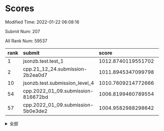 # Scores

Modified Time: 2022-01-22 06:08:16

Submit Num: 207

All Rank Num: 59537

| rank |               submit               |       score        |       sigma        | pk_num |
| :--- | :--------------------------------- | :----------------- | :----------------- | :----- |
| 1    | jsonzb.test.test_1                 | 1012.8740119551702 | 0.8038706735974631 | 1146   |
| 2    | cpp.21_12_24.submission-2b2ea0d7   | 1011.8945347099798 | 0.7631509717148371 | 1156   |
| 10   | jsonzb.test.submission_level_4     | 1010.7609214772666 | 0.7695125311690534 | 1144   |
| 54   | cpp.2022_01_09.submission-816672bd | 1006.8199460789554 | 0.7255100137231115 | 1153   |
| 57   | cpp.2022_01_09.submission-5b0e3de2 | 1004.9582988298642 | 0.7222394850684246 | 1152   |


<details>
<summary>全部</summary>

| rank |                 submit                 |       score        |       sigma        | pk_num |
| :--- | :------------------------------------- | :----------------- | :----------------- | :----- |
| 1    | jsonzb.test.test_1                     | 1012.8740119551702 | 0.8038706735974631 | 1146   |
| 2    | cpp.21_12_24.submission-2b2ea0d7       | 1011.8945347099798 | 0.7631509717148371 | 1156   |
| 3    | gobigger.level_3.submission_level_3_15 | 1011.5244186151398 | 0.756935463344567  | 1150   |
| 4    | gobigger.level_3.submission_level_3_41 | 1011.4372272667024 | 0.754852411633427  | 1152   |
| 5    | gobigger.level_3.submission_level_3_3  | 1011.0836846248976 | 0.760101451920499  | 1149   |
| 6    | gobigger.level_3.submission_level_3_21 | 1010.8805133316438 | 0.7613961760183886 | 1149   |
| 7    | gobigger.level_3.submission_level_3_32 | 1010.8782518276649 | 0.746885534140856  | 1149   |
| 8    | gobigger.level_3.submission_level_3_34 | 1010.8691984558134 | 0.7649553561469796 | 1153   |
| 9    | gobigger.level_3.submission_level_3_30 | 1010.7706138606187 | 0.7794246285703675 | 1151   |
| 10   | jsonzb.test.submission_level_4         | 1010.7609214772666 | 0.7695125311690534 | 1144   |
| 11   | gobigger.level_3.submission_level_3_1  | 1010.6064492163352 | 0.781710204752775  | 1146   |
| 12   | gobigger.level_3.submission_level_3_27 | 1010.6017844277227 | 0.7509899276008111 | 1157   |
| 13   | gobigger.level_3.submission_level_3_11 | 1010.541294826992  | 0.7816829470039139 | 1146   |
| 14   | gobigger.level_3.submission_level_3_45 | 1010.3637474672553 | 0.7524120781677864 | 1152   |
| 15   | gobigger.level_3.submission_level_3_8  | 1010.3428966149047 | 0.7646439904628773 | 1154   |
| 16   | gobigger.level_3.submission_level_3_38 | 1010.2737486923737 | 0.7592862968115387 | 1150   |
| 17   | gobigger.level_3.submission_level_3_49 | 1010.2101879769996 | 0.7444751664180462 | 1145   |
| 18   | gobigger.level_3.submission_level_3_37 | 1010.1916771588366 | 0.7550708883818711 | 1147   |
| 19   | gobigger.level_3.submission_level_3_19 | 1010.1505107738881 | 0.7419212102759672 | 1156   |
| 20   | gobigger.level_3.submission_level_3_42 | 1009.9795679182389 | 0.7918546269253456 | 1147   |
| 21   | gobigger.level_3.submission_level_3_29 | 1009.968256787282  | 0.7669526270711837 | 1144   |
| 22   | gobigger.level_3.submission_level_3_40 | 1009.8774047958442 | 0.7478322553333557 | 1154   |
| 23   | gobigger.level_3.submission_level_3_4  | 1009.8728084273391 | 0.7923898518972303 | 1154   |
| 24   | gobigger.level_3.submission_level_3_0  | 1009.870871158133  | 0.7746707629125167 | 1151   |
| 25   | gobigger.level_3.submission_level_3_10 | 1009.8073509208708 | 0.7655960028303245 | 1150   |
| 26   | gobigger.level_3.submission_level_3_13 | 1009.6906022977633 | 0.7954445428351581 | 1151   |
| 27   | gobigger.level_3.submission_level_3_2  | 1009.6272295304942 | 0.7680844126608076 | 1153   |
| 28   | gobigger.level_3.submission_level_3_25 | 1009.5926704100222 | 0.7801207625426064 | 1152   |
| 29   | gobigger.level_3.submission_level_3_46 | 1009.5733286659154 | 0.7547004305062776 | 1152   |
| 30   | gobigger.level_3.submission_level_3_48 | 1009.5439506121056 | 0.7597796942741037 | 1153   |
| 31   | gobigger.level_3.submission_level_3_6  | 1009.4718265617969 | 0.7701391095359846 | 1149   |
| 32   | gobigger.level_3.submission_level_3_28 | 1009.4170566686583 | 0.7667286905252437 | 1150   |
| 33   | gobigger.level_3.submission_level_3_26 | 1009.3951864191831 | 0.7717832052872621 | 1154   |
| 34   | gobigger.level_3.submission_level_3_43 | 1009.3850725681416 | 0.7328766356784001 | 1154   |
| 35   | gobigger.level_3.submission_level_3_39 | 1009.3595635906629 | 0.7354997688584856 | 1153   |
| 36   | gobigger.level_3.submission_level_3_23 | 1009.359042286308  | 0.7386597239649992 | 1153   |
| 37   | gobigger.level_3.submission_level_3_18 | 1009.3211708429617 | 0.7761550771560475 | 1149   |
| 38   | gobigger.level_3.submission_level_3_35 | 1009.3111655417198 | 0.7423326646548215 | 1148   |
| 39   | gobigger.level_3.submission_level_3_33 | 1009.2775452759579 | 0.7535997876596543 | 1143   |
| 40   | gobigger.level_3.submission_level_3_9  | 1009.2540144767916 | 0.7818703864275001 | 1153   |
| 41   | gobigger.level_3.submission_level_3_24 | 1009.1575145640645 | 0.7715693625617389 | 1150   |
| 42   | gobigger.level_3.submission_level_3_5  | 1009.1193548134147 | 0.7447521402792344 | 1151   |
| 43   | gobigger.level_3.submission_level_3_16 | 1009.1025592209725 | 0.7468630307113483 | 1150   |
| 44   | gobigger.level_3.submission_level_3_31 | 1009.0042268734188 | 0.7249090865865049 | 1148   |
| 45   | gobigger.level_3.submission_level_3_47 | 1008.9822278771946 | 0.7655829121981712 | 1154   |
| 46   | gobigger.level_3.submission_level_3_22 | 1008.8287360895794 | 0.7491646642693665 | 1156   |
| 47   | gobigger.level_3.submission_level_3_44 | 1008.6804604007663 | 0.7416954349546188 | 1152   |
| 48   | gobigger.level_3.submission_level_3_14 | 1008.6104926003064 | 0.7570337261351158 | 1151   |
| 49   | gobigger.level_3.submission_level_3_12 | 1008.5446408520944 | 0.7405195748272336 | 1145   |
| 50   | gobigger.level_3.submission_level_3_17 | 1008.4076509706554 | 0.7324060926120831 | 1149   |
| 51   | gobigger.level_3.submission_level_3_7  | 1008.3306556731209 | 0.7502014753605939 | 1149   |
| 52   | gobigger.level_3.submission_level_3_20 | 1008.3145053145696 | 0.7363421444923318 | 1152   |
| 53   | gobigger.level_3.submission_level_3_36 | 1007.8498358017396 | 0.742912003497049  | 1152   |
| 54   | cpp.2022_01_09.submission-816672bd     | 1006.8199460789554 | 0.7255100137231115 | 1153   |
| 55   | gobigger.level_1.submission_level_1_11 | 1005.100226119366  | 0.7237497312539265 | 1150   |
| 56   | gobigger.level_1.submission_level_1_41 | 1005.0373079291717 | 0.7200508017453762 | 1148   |
| 57   | cpp.2022_01_09.submission-5b0e3de2     | 1004.9582988298642 | 0.7222394850684246 | 1152   |
| 58   | gobigger.level_1.submission_level_1_39 | 1004.8385207640513 | 0.7044575931170881 | 1144   |
| 59   | gobigger.level_1.submission_level_1_49 | 1004.4717924938408 | 0.7143565930944874 | 1149   |
| 60   | gobigger.level_1.submission_level_1_37 | 1004.3901258178543 | 0.7180760657431474 | 1157   |
| 61   | gobigger.level_1.submission_level_1_13 | 1004.3098440602812 | 0.7223310919373146 | 1153   |
| 62   | gobigger.level_1.submission_level_1_26 | 1004.2602822244403 | 0.7189667428640004 | 1150   |
| 63   | gobigger.level_1.submission_level_1_45 | 1004.179297854947  | 0.7151236977138542 | 1149   |
| 64   | gobigger.level_1.submission_level_1_17 | 1004.1749823795166 | 0.7139496898313444 | 1152   |
| 65   | gobigger.level_1.submission_level_1_24 | 1004.1713761634044 | 0.7230856335315722 | 1150   |
| 66   | gobigger.level_1.submission_level_1_4  | 1004.0923782856929 | 0.7066027118444321 | 1153   |
| 67   | gobigger.level_1.submission_level_1_20 | 1003.8453729319091 | 0.7227116762656856 | 1149   |
| 68   | gobigger.level_1.submission_level_1_47 | 1003.812695776497  | 0.7244547241719574 | 1151   |
| 69   | gobigger.level_1.submission_level_1_30 | 1003.8068618079578 | 0.7148248109150106 | 1150   |
| 70   | gobigger.level_1.submission_level_1_18 | 1003.7962464303943 | 0.7156556700648671 | 1152   |
| 71   | gobigger.level_1.submission_level_1_42 | 1003.7929445187432 | 0.7195661195430973 | 1151   |
| 72   | gobigger.level_1.submission_level_1_28 | 1003.7305241035424 | 0.715977815278265  | 1148   |
| 73   | gobigger.level_1.submission_level_1_46 | 1003.7086121206254 | 0.7071845211818941 | 1148   |
| 74   | gobigger.level_1.submission_level_1_5  | 1003.6734258118521 | 0.7181813726806274 | 1153   |
| 75   | gobigger.level_1.submission_level_1_1  | 1003.5530939654054 | 0.7061407791304807 | 1152   |
| 76   | gobigger.level_1.submission_level_1_15 | 1003.5478942534185 | 0.7207803098588655 | 1148   |
| 77   | gobigger.level_1.submission_level_1_7  | 1003.3613187743825 | 0.7281578739605098 | 1148   |
| 78   | gobigger.level_1.submission_level_1_19 | 1003.3605932347568 | 0.722039987114828  | 1149   |
| 79   | gobigger.level_1.submission_level_1_31 | 1003.3124462954534 | 0.7241682915107941 | 1155   |
| 80   | gobigger.level_1.submission_level_1_14 | 1003.2417632513262 | 0.7082627218122869 | 1145   |
| 81   | gobigger.level_1.submission_level_1_22 | 1003.237253365052  | 0.7251856278078914 | 1151   |
| 82   | gobigger.level_1.submission_level_1_0  | 1003.1953562653077 | 0.7249187060904654 | 1149   |
| 83   | gobigger.level_1.submission_level_1_23 | 1003.1892852763381 | 0.7310980449949394 | 1153   |
| 84   | gobigger.level_1.submission_level_1_16 | 1003.1848317941611 | 0.7036126742100635 | 1153   |
| 85   | gobigger.level_1.submission_level_1_8  | 1003.1813581930813 | 0.7191453725251135 | 1149   |
| 86   | gobigger.level_1.submission_level_1_6  | 1003.0778695871726 | 0.7047719464667228 | 1156   |
| 87   | gobigger.level_1.submission_level_1_34 | 1003.0776453046966 | 0.7170333296017752 | 1153   |
| 88   | gobigger.level_1.submission_level_1_27 | 1003.0695668274597 | 0.7112110796095561 | 1149   |
| 89   | gobigger.level_1.submission_level_1_36 | 1003.0536662753582 | 0.7190830594846295 | 1145   |
| 90   | gobigger.level_1.submission_level_1_43 | 1003.0393895362739 | 0.7190632801128511 | 1149   |
| 91   | gobigger.level_1.submission_level_1_2  | 1002.9312348619425 | 0.717614823366538  | 1149   |
| 92   | gobigger.level_1.submission_level_1_33 | 1002.8181909749005 | 0.7163108581052465 | 1155   |
| 93   | gobigger.level_1.submission_level_1_9  | 1002.7243808007385 | 0.7077656411174498 | 1150   |
| 94   | gobigger.level_1.submission_level_1_12 | 1002.7236362687569 | 0.7115793929181002 | 1150   |
| 95   | gobigger.level_1.submission_level_1_25 | 1002.7218321232097 | 0.712290295884668  | 1145   |
| 96   | gobigger.level_1.submission_level_1_3  | 1002.7086059343325 | 0.7151356678227898 | 1150   |
| 97   | gobigger.level_1.submission_level_1_29 | 1002.6398587899524 | 0.7274369685040275 | 1156   |
| 98   | gobigger.level_1.submission_level_1_32 | 1002.5082234801804 | 0.7153210532161594 | 1154   |
| 99   | gobigger.level_1.submission_level_1_38 | 1002.2339165751853 | 0.708097271703861  | 1149   |
| 100  | gobigger.level_1.submission_level_1_10 | 1002.1575269612705 | 0.7058342868953627 | 1150   |
| 101  | gobigger.level_1.submission_level_1_35 | 1002.0898077129484 | 0.7204338938519202 | 1159   |
| 102  | gobigger.level_1.submission_level_1_48 | 1002.080382035722  | 0.7231652935889383 | 1149   |
| 103  | gobigger.level_1.submission_level_1_40 | 1002.0743460764003 | 0.7075268662865557 | 1148   |
| 104  | gobigger.level_1.submission_level_1_21 | 1001.3536966838427 | 0.7114242257881849 | 1152   |
| 105  | gobigger.level_1.submission_level_1_44 | 1001.1530856634415 | 0.7005740150028311 | 1150   |
| 106  | gobigger.random.submission_random_21   | 997.3993776230594  | 0.7082159054204236 | 1149   |
| 107  | gobigger.random.submission_random_31   | 997.381981984345   | 0.7043843393414806 | 1149   |
| 108  | gobigger.random.submission_random_20   | 997.0665164986331  | 0.7208722038275646 | 1152   |
| 109  | gobigger.random.submission_random_14   | 997.0426684757945  | 0.7114342787426194 | 1154   |
| 110  | gobigger.random.submission_random_2    | 997.0268332958773  | 0.6996414089469504 | 1153   |
| 111  | gobigger.random.submission_random_25   | 996.8806052364897  | 0.7078069910597596 | 1150   |
| 112  | gobigger.random.submission_random_19   | 996.7577352657587  | 0.7200395211665841 | 1148   |
| 113  | gobigger.random.submission_random_18   | 996.5519910752151  | 0.6947700115711279 | 1150   |
| 114  | gobigger.random.submission_random_44   | 996.5312888554004  | 0.7100729130399307 | 1151   |
| 115  | gobigger.random.submission_random_40   | 996.530828815788   | 0.7264228966030395 | 1145   |
| 116  | gobigger.random.submission_random_48   | 996.3503890964453  | 0.7124429073113631 | 1152   |
| 117  | gobigger.random.submission_random_13   | 996.3288222889505  | 0.7042248901731188 | 1144   |
| 118  | gobigger.random.submission_random_8    | 996.3280353698046  | 0.7106933508698545 | 1153   |
| 119  | gobigger.random.submission_random_22   | 996.2721619270224  | 0.7195736250449601 | 1154   |
| 120  | gobigger.random.submission_random_23   | 996.2169613307645  | 0.7170654230798235 | 1157   |
| 121  | gobigger.random.submission_random_29   | 996.1900919868295  | 0.7047768630418565 | 1148   |
| 122  | gobigger.random.submission_random_27   | 996.1166858609271  | 0.7135909024468499 | 1148   |
| 123  | gobigger.random.submission_random_24   | 996.1046249534603  | 0.7063679187102121 | 1147   |
| 124  | gobigger.random.submission_random_32   | 996.0510515227056  | 0.7123585271056712 | 1148   |
| 125  | gobigger.random.submission_random_26   | 996.0401568911202  | 0.7012683237786236 | 1150   |
| 126  | gobigger.random.submission_random_5    | 996.0060786465732  | 0.7067678753895972 | 1151   |
| 127  | gobigger.random.submission_random_16   | 995.9734147976317  | 0.7184679448648369 | 1152   |
| 128  | gobigger.random.submission_random_35   | 995.933460369255   | 0.709025953084085  | 1155   |
| 129  | gobigger.random.submission_random_6    | 995.9010216382878  | 0.7109212571456069 | 1153   |
| 130  | gobigger.random.submission_random_41   | 995.8193935909425  | 0.7117932317498724 | 1151   |
| 131  | gobigger.random.submission_random_43   | 995.8018193252524  | 0.7142344225610492 | 1154   |
| 132  | gobigger.random.submission_random_12   | 995.7651062913795  | 0.704049933646678  | 1148   |
| 133  | gobigger.random.submission_random_1    | 995.724403567245   | 0.6975133964059967 | 1154   |
| 134  | gobigger.random.submission_random_9    | 995.6969428074476  | 0.7182211532822663 | 1151   |
| 135  | gobigger.random.submission_random_49   | 995.6842889431937  | 0.7112629189712201 | 1150   |
| 136  | gobigger.random.submission_random_17   | 995.6280742557253  | 0.7093184312823035 | 1149   |
| 137  | gobigger.random.submission_random_30   | 995.5173142694703  | 0.7204233726317729 | 1149   |
| 138  | gobigger.random.submission_random_38   | 995.4595961604385  | 0.6970020227857081 | 1152   |
| 139  | gobigger.random.submission_random_37   | 995.4029896079924  | 0.7139688542007805 | 1149   |
| 140  | gobigger.random.submission_random_28   | 995.3737792530617  | 0.7163105207545627 | 1149   |
| 141  | gobigger.random.submission_random_47   | 995.3442980530453  | 0.723335784790043  | 1152   |
| 142  | gobigger.random.submission_random_45   | 995.3106633397593  | 0.7225310139459652 | 1156   |
| 143  | gobigger.random.submission_random_46   | 995.2757164548377  | 0.7241447787346404 | 1149   |
| 144  | gobigger.random.submission_random_34   | 995.2742243094971  | 0.7142295580191952 | 1157   |
| 145  | gobigger.random.submission_random_36   | 995.257712533696   | 0.7166191454290126 | 1152   |
| 146  | gobigger.random.submission_random_15   | 995.2554843907039  | 0.7113589500122521 | 1154   |
| 147  | gobigger.random.submission_random_0    | 995.2308184499869  | 0.724834887504939  | 1149   |
| 148  | gobigger.random.submission_random_42   | 995.2027269310686  | 0.7085700443297714 | 1144   |
| 149  | gobigger.random.submission_random_11   | 995.0785856536116  | 0.72173478036706   | 1147   |
| 150  | gobigger.random.submission_random_33   | 995.0684538935304  | 0.7295743396963333 | 1151   |
| 151  | gobigger.random.submission_random_4    | 994.9999037960177  | 0.7205013678240245 | 1145   |
| 152  | gobigger.random.submission_random_7    | 994.982150167694   | 0.716773496026854  | 1150   |
| 153  | gobigger.random.submission_random_3    | 994.9640793309877  | 0.7135075189495277 | 1150   |
| 154  | gobigger.random.submission_random_39   | 994.7063448209375  | 0.7247328873974078 | 1150   |
| 155  | gobigger.random.submission_random_10   | 994.4796101438279  | 0.7220616677765739 | 1149   |
| 156  | gobigger.level_2.submission_level_2_30 | 993.9170954217382  | 0.7196865556723371 | 1144   |
| 157  | gobigger.level_2.submission_level_2_11 | 993.7932612336639  | 0.7306120457483036 | 1153   |
| 158  | gobigger.level_2.submission_level_2_24 | 993.619942966857   | 0.7270950576152924 | 1150   |
| 159  | gobigger.level_2.submission_level_2_43 | 993.4695902214147  | 0.7308852369440201 | 1152   |
| 160  | gobigger.level_2.submission_level_2_49 | 993.4603563077186  | 0.7516664141900407 | 1146   |
| 161  | gobigger.level_2.submission_level_2_6  | 993.2956227052898  | 0.7192743149706877 | 1156   |
| 162  | gobigger.level_2.submission_level_2_29 | 993.1250366239607  | 0.7325508488360222 | 1151   |
| 163  | gobigger.level_2.submission_level_2_21 | 992.7504254426813  | 0.7371668048986607 | 1147   |
| 164  | gobigger.level_2.submission_level_2_38 | 992.7284890125794  | 0.7486557998079655 | 1151   |
| 165  | gobigger.level_2.submission_level_2_44 | 992.7274636755736  | 0.7526594790609421 | 1145   |
| 166  | gobigger.level_2.submission_level_2_34 | 992.6938914993276  | 0.7437903431279714 | 1149   |
| 167  | gobigger.level_2.submission_level_2_35 | 992.6933848400326  | 0.7302586843254396 | 1148   |
| 168  | gobigger.level_2.submission_level_2_33 | 992.625067161669   | 0.7418659716661126 | 1154   |
| 169  | gobigger.level_2.submission_level_2_1  | 992.6235337146577  | 0.7318851142902474 | 1147   |
| 170  | gobigger.level_2.submission_level_2_5  | 992.6137055890363  | 0.7458768978527202 | 1154   |
| 171  | gobigger.level_2.submission_level_2_20 | 992.5978153186211  | 0.7371359557546368 | 1155   |
| 172  | gobigger.level_2.submission_level_2_41 | 992.4807521242128  | 0.7500224119530916 | 1152   |
| 173  | gobigger.level_2.submission_level_2_2  | 992.4739757035421  | 0.7310729756044284 | 1148   |
| 174  | gobigger.level_2.submission_level_2_36 | 992.4428930475717  | 0.7228211471955917 | 1151   |
| 175  | gobigger.level_2.submission_level_2_12 | 992.433170352649   | 0.7390622328105981 | 1153   |
| 176  | gobigger.level_2.submission_level_2_9  | 992.4136166812423  | 0.7250090853242847 | 1150   |
| 177  | gobigger.level_2.submission_level_2_22 | 992.3822896913267  | 0.759936235588201  | 1151   |
| 178  | gobigger.level_2.submission_level_2_4  | 992.3757131741276  | 0.730900867416646  | 1147   |
| 179  | gobigger.level_2.submission_level_2_32 | 992.1479718002179  | 0.753351609804318  | 1146   |
| 180  | gobigger.level_2.submission_level_2_42 | 992.1269753899791  | 0.7501384798614158 | 1151   |
| 181  | gobigger.level_2.submission_level_2_3  | 992.0975100833579  | 0.7494142534792688 | 1153   |
| 182  | gobigger.level_2.submission_level_2_26 | 992.0885990782518  | 0.7236483865162148 | 1154   |
| 183  | gobigger.level_2.submission_level_2_39 | 992.0870180765701  | 0.7479953971569994 | 1145   |
| 184  | gobigger.level_2.submission_level_2_23 | 992.0857848924783  | 0.749353541386422  | 1150   |
| 185  | gobigger.level_2.submission_level_2_17 | 992.0363118215105  | 0.7376492776547332 | 1146   |
| 186  | gobigger.level_2.submission_level_2_7  | 992.0139504217719  | 0.7540075943817107 | 1153   |
| 187  | gobigger.level_2.submission_level_2_37 | 991.9259921794676  | 0.7545819749396059 | 1151   |
| 188  | gobigger.level_2.submission_level_2_48 | 991.9135089521781  | 0.7473946135170098 | 1149   |
| 189  | gobigger.level_2.submission_level_2_8  | 991.8711170256796  | 0.7399736612065438 | 1153   |
| 190  | gobigger.level_2.submission_level_2_45 | 991.8524434461467  | 0.7618480628388298 | 1156   |
| 191  | gobigger.level_2.submission_level_2_25 | 991.8193334754703  | 0.7358749877592089 | 1149   |
| 192  | gobigger.level_2.submission_level_2_46 | 991.7652920529764  | 0.7301506622816706 | 1144   |
| 193  | gobigger.level_2.submission_level_2_40 | 991.7293061760407  | 0.7405457492120494 | 1145   |
| 194  | gobigger.level_2.submission_level_2_31 | 991.4618727700341  | 0.7535694313240646 | 1150   |
| 195  | gobigger.level_2.submission_level_2_13 | 991.4039594005644  | 0.771672071899138  | 1151   |
| 196  | gobigger.level_2.submission_level_2_47 | 991.3687523876088  | 0.7424465691674063 | 1150   |
| 197  | gobigger.level_2.submission_level_2_14 | 991.304018125474   | 0.753350363090027  | 1152   |
| 198  | gobigger.level_2.submission_level_2_15 | 991.223434951858   | 0.7399453091599418 | 1151   |
| 199  | gobigger.level_2.submission_level_2_18 | 991.0949359860904  | 0.7664269233826245 | 1147   |
| 200  | gobigger.level_2.submission_level_2_10 | 991.0849410423899  | 0.7471416094512515 | 1160   |
| 201  | gobigger.level_2.submission_level_2_0  | 990.8614868021128  | 0.7573012835461844 | 1153   |
| 202  | gobigger.level_2.submission_level_2_28 | 990.7106723532942  | 0.7578082188868085 | 1152   |
| 203  | gobigger.level_2.submission_level_2_19 | 990.6752037866777  | 0.764791818608702  | 1148   |
| 204  | gobigger.level_2.submission_level_2_16 | 990.53852120798    | 0.7811566061576027 | 1148   |
| 205  | gobigger.level_2.submission_level_2_27 | 989.9990101050957  | 0.7665770082348953 | 1154   |
| 206  | gobigger.none.submission_none_0        | 976.8944348390751  | 1.3655044292579488 | 1150   |
| 207  | gobigger.none.submission_none_1        | 975.7735306043078  | 1.4882846981705045 | 1152   |

</details>